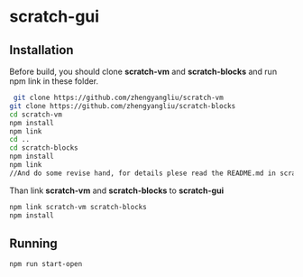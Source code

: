 # scratch-gui
## Installation
Before build, you should clone **scratch-vm** and **scratch-blocks** and run npm link in these folder.

```bash
 git clone https://github.com/zhengyangliu/scratch-vm
git clone https://github.com/zhengyangliu/scratch-blocks
cd scratch-vm
npm install
npm link
cd ..
cd scratch-blocks
npm install
npm link
//And do some revise hand, for details plese read the README.md in scratch-blocks
```

Than link  **scratch-vm** and **scratch-blocks** to **scratch-gui**

```bash
npm link scratch-vm scratch-blocks
npm install
```
## Running
```bash
npm run start-open
```